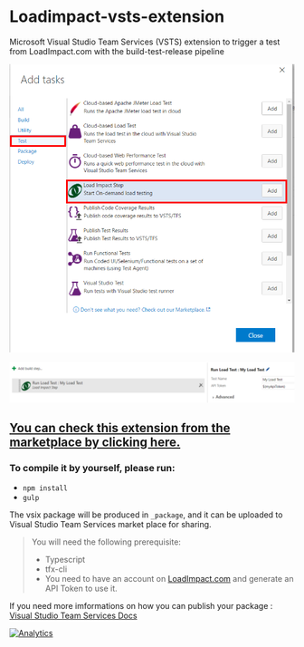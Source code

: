 # Loadimpact-vsts-extension
Microsoft Visual Studio Team Services (VSTS) extension to trigger a test from LoadImpact.com with the build-test-release pipeline

![Build Task](./imgs/Screenshot1.png)

![Conf](./imgs/Screenshot2.png)

## [You can check this extension from the marketplace by clicking here.](https://marketplace.visualstudio.com/items?itemName=julienstroheker.loadimpact) ##

### To compile it by yourself, please run:
* `npm install`
* `gulp`

The vsix package will be produced in `_package`, and it can be uploaded to Visual Studio Team Services market place for sharing. 

> You will need the following prerequisite:
>* Typescript
>* tfx-cli
>* You need to have an account on [LoadImpact.com](https://loadimpact.com/) and generate an API Token to use it.

If you need more imformations on how you can publish your package : [Visual Studio Team Services Docs](https://www.visualstudio.com/docs/integrate/extensions/publish/overview#upload)

[![Analytics](https://ga-beacon.appspot.com/UA-85536321-1/loadimpact-vsts-extension/readme?pixel)](https://github.com/igrigorik/ga-beacon)
